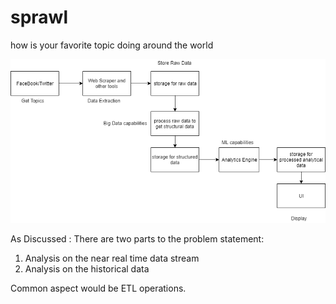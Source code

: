 # sprawl
how is your favorite topic doing around the world

![alt text](https://github.com/n3o-Bhushan/sprawl/blob/devbranch/Architecture%20Diagram.png)

As Discussed :
 There are two parts to the problem statement:
 1. Analysis on the near real time data stream
 2. Analysis on the historical data

Common aspect would be ETL operations.
